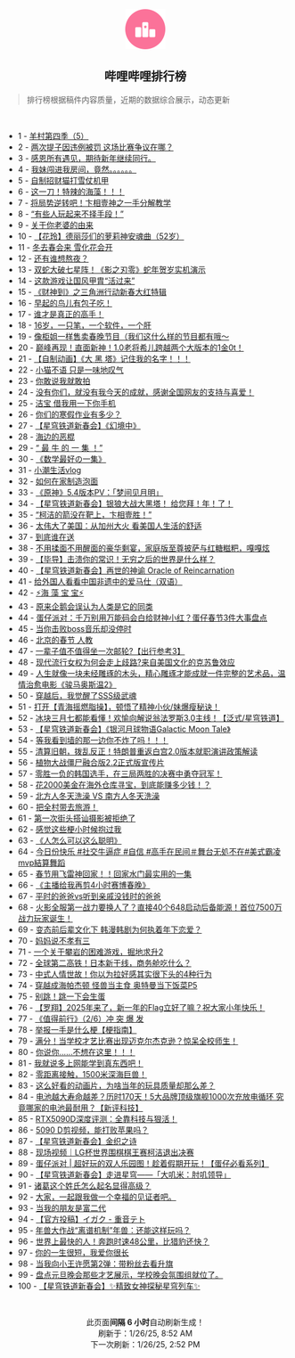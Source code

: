 <div align="center">
    <img src="./assets/icon_rank.png" alt="logo" />
    <h2>哔哩哔哩排行榜</h>
</div>

> 排行榜根据稿件内容质量，近期的数据综合展示，动态更新

<br />

<ul><li><span>1 - <a href=https://www.bilibili.com/BV1v7fLYXETB target=_blank>羊村第四季（5）</a></span></li><li><span>2 - <a href=https://www.bilibili.com/BV1JXf7YqENB target=_blank>两次提子因违例被罚&nbsp;这场比赛争议在哪？</a></span></li><li><span>3 - <a href=https://www.bilibili.com/BV1PffqYNEvv target=_blank>感恩所有遇见，期待新年继续同行。</a></span></li><li><span>4 - <a href=https://www.bilibili.com/BV13bfbYXE4N target=_blank>我妹闯进我房间，竟然。。。。。。</a></span></li><li><span>5 - <a href=https://www.bilibili.com/BV1pEwvevEYU target=_blank>自制招财猫打雪仗机甲</a></span></li><li><span>6 - <a href=https://www.bilibili.com/BV1acf5Y1Egj target=_blank>这一刀！特辣的海藻！！！</a></span></li><li><span>7 - <a href=https://www.bilibili.com/BV1DZfRYZEEN target=_blank>将局势逆转吧！卞相壹神之一手分解教学</a></span></li><li><span>8 - <a href=https://www.bilibili.com/BV1RCfnYgE2N target=_blank>“有些人玩起来不择手段！”</a></span></li><li><span>9 - <a href=https://www.bilibili.com/BV1pefVYPEQZ target=_blank>关于你老婆的由来</a></span></li><li><span>10 - <a href=https://www.bilibili.com/BV1fKfiYDEn7 target=_blank>【花玲】德丽莎们的萝莉神安魂曲（52岁）</a></span></li><li><span>11 - <a href=https://www.bilibili.com/BV18HfVYGExS target=_blank>冬去春会来&nbsp;雪化花会开</a></span></li><li><span>12 - <a href=https://www.bilibili.com/BV1ZofhY3EbR target=_blank>还有谁想熬夜？</a></span></li><li><span>13 - <a href=https://www.bilibili.com/BV1UpwaeNESx target=_blank>双蛇大破七星阵！《影之刃零》蛇年贺岁实机演示</a></span></li><li><span>14 - <a href=https://www.bilibili.com/BV1GKfnYiEfd target=_blank>这款游戏让国风甲胄“活过来”</a></span></li><li><span>15 - <a href=https://www.bilibili.com/BV1Fsf5YFEdt target=_blank>《财神到》之三角洲行动新春大红特辑</a></span></li><li><span>16 - <a href=https://www.bilibili.com/BV1zjfHYmEuU target=_blank>早起的鸟儿有包子吃！</a></span></li><li><span>17 - <a href=https://www.bilibili.com/BV19HfBYEEKi target=_blank>谁才是真正的高手！</a></span></li><li><span>18 - <a href=https://www.bilibili.com/BV1B5f7YYEFS target=_blank>16岁，一只笔，一个软件，一个肝</a></span></li><li><span>19 - <a href=https://www.bilibili.com/BV1YTf8YoEsr target=_blank>像柜姐一样售卖春晚节目（我们这什么样的节目都有哦～</a></span></li><li><span>20 - <a href=https://www.bilibili.com/BV1iXfiYJEF5 target=_blank>巅峰再现！直面新神！1.0老将希儿跨越两个大版本的1金0t！</a></span></li><li><span>21 - <a href=https://www.bilibili.com/BV1fqfnY5ETN target=_blank>【自制动画】《大&nbsp;黑&nbsp;塔》记住我的名字！！！</a></span></li><li><span>22 - <a href=https://www.bilibili.com/BV1JCfiY4Edz target=_blank>小猫不语&nbsp;只是一味地叹气</a></span></li><li><span>23 - <a href=https://www.bilibili.com/BV1dFf8YhEjD target=_blank>你敢说我就敢拍</a></span></li><li><span>24 - <a href=https://www.bilibili.com/BV1xbfVYqEEP target=_blank>没有你们，就没有我今天的成就，感谢全国网友的支持与喜爱！</a></span></li><li><span>25 - <a href=https://www.bilibili.com/BV1fcwneSEjt target=_blank>洁宝&nbsp;借我用一下你手机</a></span></li><li><span>26 - <a href=https://www.bilibili.com/BV1ajfVY1EA9 target=_blank>你们的寒假作业有多少？</a></span></li><li><span>27 - <a href=https://www.bilibili.com/BV1sKfhYjE5q target=_blank>【星穹铁道新春会】《幻境中》</a></span></li><li><span>28 - <a href=https://www.bilibili.com/BV1vYwYe7EGw target=_blank>海边的恶棍</a></span></li><li><span>29 - <a href=https://www.bilibili.com/BV1LpfhYvEAE target=_blank>“&nbsp;最&nbsp;牛&nbsp;的&nbsp;一&nbsp;集&nbsp;！”</a></span></li><li><span>30 - <a href=https://www.bilibili.com/BV1psfEY1ETQ target=_blank>《数学最好の一集》</a></span></li><li><span>31 - <a href=https://www.bilibili.com/BV1bDftYUEEm target=_blank>小潮生活vlog</a></span></li><li><span>32 - <a href=https://www.bilibili.com/BV1ozfEYNEeY target=_blank>如何在家制造泡面</a></span></li><li><span>33 - <a href=https://www.bilibili.com/BV1SXfEYxE6P target=_blank>《原神》5.4版本PV：「梦间见月明」</a></span></li><li><span>34 - <a href=https://www.bilibili.com/BV1wUfhYmEVU target=_blank>【星穹铁道新春会】银狼大战大黑塔！&nbsp;给您拜！年！了！</a></span></li><li><span>35 - <a href=https://www.bilibili.com/BV1umf5Y5Ezi target=_blank>“柯洁的箭没在靶上，卞相壹胜！”</a></span></li><li><span>36 - <a href=https://www.bilibili.com/BV1w2fbY3EnC target=_blank>太伟大了美国：从加州大火&nbsp;看美国人生活的舒适</a></span></li><li><span>37 - <a href=https://www.bilibili.com/BV17Dwee9E9Q target=_blank>到底谁在送</a></span></li><li><span>38 - <a href=https://www.bilibili.com/BV1iufVYnEjf target=_blank>不用揉面不用醒面的豪华剩宴，家庭版至尊披萨与红糖糍粑，嘎嘎炫</a></span></li><li><span>39 - <a href=https://www.bilibili.com/BV1gcfWYqEsf target=_blank>【毕导】击溃你的常识！无穷之后的世界是什么样？</a></span></li><li><span>40 - <a href=https://www.bilibili.com/BV1exfhYYEtw target=_blank>【星穹铁道新春会】再世的神谕&nbsp;Oracle&nbsp;of&nbsp;Reincarnation</a></span></li><li><span>41 - <a href=https://www.bilibili.com/BV1ZSfBYFEQi target=_blank>给外国人看看中国非遗中的爱马仕（双语）</a></span></li><li><span>42 - <a href=https://www.bilibili.com/BV19sfJYeEEh target=_blank>⚡海&nbsp;藻&nbsp;宝&nbsp;宝⚡</a></span></li><li><span>43 - <a href=https://www.bilibili.com/BV17kw8eCEn1 target=_blank>原来企鹅会误认为人类是它的同类</a></span></li><li><span>44 - <a href=https://www.bilibili.com/BV1C4faYDENy target=_blank>蛋仔派对：千万别用万能码会白给财神小红？蛋仔春节3件大事盘点</a></span></li><li><span>45 - <a href=https://www.bilibili.com/BV1RVfVYmExh target=_blank>当你击败boss音乐却没停时</a></span></li><li><span>46 - <a href=https://www.bilibili.com/BV1XUwze8ERW target=_blank>北京的春节&nbsp;人教</a></span></li><li><span>47 - <a href=https://www.bilibili.com/BV1Tuf5YgE5H target=_blank>一辈子值不值得坐一次邮轮?【出行参考3】</a></span></li><li><span>48 - <a href=https://www.bilibili.com/BV1ybwnehE4M target=_blank>现代流行女权为何会走上歧路?来自美国文化的克苏鲁效应</a></span></li><li><span>49 - <a href=https://www.bilibili.com/BV1usfVY3Eyu target=_blank>人生就像一块未经雕琢的木头，精心雕琢才能成就一件完整的艺术品，温情治愈电影《骏马奥斯温2》</a></span></li><li><span>50 - <a href=https://www.bilibili.com/BV1mLftYkEPA target=_blank>穿越后，我觉醒了SSS级武魂</a></span></li><li><span>51 - <a href=https://www.bilibili.com/BV1Z4wYenEGB target=_blank>打开【青海摇燃脂操】，顿悟了精神小伙/妹爆瘦秘诀！</a></span></li><li><span>52 - <a href=https://www.bilibili.com/BV1VxfhYYEGi target=_blank>冰块三月七都能看懂！欢愉向解说翁法罗斯3.0主线！【泛式/星穹铁道】</a></span></li><li><span>53 - <a href=https://www.bilibili.com/BV1FzfpYQEZS target=_blank>【星穹铁道新春会】《银河月球物语Galactic&nbsp;Moon&nbsp;Tale》</a></span></li><li><span>54 - <a href=https://www.bilibili.com/BV1LjfBYXEPx target=_blank>等我看到墙的那一边你不炸了吗！！！</a></span></li><li><span>55 - <a href=https://www.bilibili.com/BV1ACfbYVEwm target=_blank>清算旧朝，拨乱反正！特朗普重返白宫2.0版本就职演讲政策解读</a></span></li><li><span>56 - <a href=https://www.bilibili.com/BV1ZEf9YiE2h target=_blank>植物大战僵尸融合版2.2正式版宣传片</a></span></li><li><span>57 - <a href=https://www.bilibili.com/BV11AfHY4EQm target=_blank>零胜一负的韩国选手，在三局两胜的决赛中勇夺冠军！</a></span></li><li><span>58 - <a href=https://www.bilibili.com/BV1LEfBYHE31 target=_blank>花2000美金在海外仓库寻宝，到底能赚多少钱！？</a></span></li><li><span>59 - <a href=https://www.bilibili.com/BV1QJfVYCEYV target=_blank>北方人冬天洗澡&nbsp;VS&nbsp;南方人冬天洗澡</a></span></li><li><span>60 - <a href=https://www.bilibili.com/BV1n6waeXEgG target=_blank>把全村带去旅游！</a></span></li><li><span>61 - <a href=https://www.bilibili.com/BV12SfGYPE85 target=_blank>第一次街头搭讪摄影被拒绝了</a></span></li><li><span>62 - <a href=https://www.bilibili.com/BV1XtfJYaEgo target=_blank>感觉这些梗小时候抱过我</a></span></li><li><span>63 - <a href=https://www.bilibili.com/BV1ZxfGYSE7f target=_blank>《人怎么可以这么聪明》</a></span></li><li><span>64 - <a href=https://www.bilibili.com/BV1EGfbYeERb target=_blank>今日份快乐&nbsp;#社交牛逼症&nbsp;#自信&nbsp;#高手在民间＃舞台无処不在#美式霸凌mvp結算舞蹈</a></span></li><li><span>65 - <a href=https://www.bilibili.com/BV1d1faYBERH target=_blank>春节用飞雷神回家！！回家水门最实用的一集</a></span></li><li><span>66 - <a href=https://www.bilibili.com/BV1dgwaeVE2c target=_blank>《主播给我再剪4小时赛博春晚》</a></span></li><li><span>67 - <a href=https://www.bilibili.com/BV1vZfBY9EBh target=_blank>平时的爸爸vs听到亲戚没钱时的爸爸</a></span></li><li><span>68 - <a href=https://www.bilibili.com/BV19YfYYiE7T target=_blank>火影全服第一战力要换人了？直接40个648启动后备能源！首位7500万战力玩家诞生！</a></span></li><li><span>69 - <a href=https://www.bilibili.com/BV1S5faYfEne target=_blank>变态前后辈文化下&nbsp;韩漫韩剧为何执着年下恋爱？</a></span></li><li><span>70 - <a href=https://www.bilibili.com/BV1ESf4YhEHt target=_blank>妈妈说不孝有三</a></span></li><li><span>71 - <a href=https://www.bilibili.com/BV1KpfaYsEhx target=_blank>一个关于攀岩的困难游戏，掘地求升2</a></span></li><li><span>72 - <a href=https://www.bilibili.com/BV1KffEYpEWp target=_blank>全球第二高铁！日本新干线，商务舱吃什么？</a></span></li><li><span>73 - <a href=https://www.bilibili.com/BV1uBfhYsEFt target=_blank>中式人情世故！你以为拉好感其实很下头的4种行为</a></span></li><li><span>74 - <a href=https://www.bilibili.com/BV1Rff4YWE8E target=_blank>穿越成海帕杰顿&nbsp;怪兽当主食&nbsp;奥特曼当下饭菜P5</a></span></li><li><span>75 - <a href=https://www.bilibili.com/BV1eDfaYNEEV target=_blank>别跳！跳一下会生蛋</a></span></li><li><span>76 - <a href=https://www.bilibili.com/BV19VfeYMEkx target=_blank>【罗翔】2025年来了，新一年的Flag立好了嘛？祝大家小年快乐！</a></span></li><li><span>77 - <a href=https://www.bilibili.com/BV1fTfLY8Ex7 target=_blank>《值得前行》（2/6）冲&nbsp;突&nbsp;爆&nbsp;发</a></span></li><li><span>78 - <a href=https://www.bilibili.com/BV1JEfGYxEfd target=_blank>举报一手是什么梗【梗指南】</a></span></li><li><span>79 - <a href=https://www.bilibili.com/BV1EmrSYJE3F target=_blank>满分！当学校才艺比赛出现迈克尔杰克逊？惊呆全校师生！</a></span></li><li><span>80 - <a href=https://www.bilibili.com/BV1zdw6eyExk target=_blank>你说你……不想在这里！！！</a></span></li><li><span>81 - <a href=https://www.bilibili.com/BV1SAwGejEeo target=_blank>我就说多上网能学到真东西吧！</a></span></li><li><span>82 - <a href=https://www.bilibili.com/BV12WfaYXEBo target=_blank>零距离接触，1500米深海巨兽！</a></span></li><li><span>83 - <a href=https://www.bilibili.com/BV1eLfVYjEYh target=_blank>这么好看的动画片，为啥当年的玩具质量却那么差？</a></span></li><li><span>84 - <a href=https://www.bilibili.com/BV1RRfsYEE2C target=_blank>电池越大寿命越差？历时170天！5大品牌顶级旗舰1000次充放电循环&nbsp;究竟哪家的电池最耐用？【新评科技】</a></span></li><li><span>85 - <a href=https://www.bilibili.com/BV1yQfWYaEVo target=_blank>RTX5090D深度评测：全靠科技与狠活！</a></span></li><li><span>86 - <a href=https://www.bilibili.com/BV1QdfnYwEFc target=_blank>5090&nbsp;D剪视频，能打败苹果吗？</a></span></li><li><span>87 - <a href=https://www.bilibili.com/BV1jJfhYqEdZ target=_blank>【星穹铁道新春会】金织之诗</a></span></li><li><span>88 - <a href=https://www.bilibili.com/BV1xyfHYbEEu target=_blank>现场视频｜LG杯世界围棋棋王赛柯洁退出决赛</a></span></li><li><span>89 - <a href=https://www.bilibili.com/BV1tMfqYuEmY target=_blank>蛋仔派对&nbsp;|&nbsp;超好玩的双人乐园图！趁着假期开玩！【蛋仔必看系列】</a></span></li><li><span>90 - <a href=https://www.bilibili.com/BV1GgfaYYEzA target=_blank>【星穹铁道新春会】走进星穹——「大叽米：肘叽领导」</a></span></li><li><span>91 - <a href=https://www.bilibili.com/BV1YKfnYiEdh target=_blank>诸葛这个姓氏怎么起名显得高级？</a></span></li><li><span>92 - <a href=https://www.bilibili.com/BV1ArfbYyESz target=_blank>大家，一起跟我做一个幸福的见证者吧。</a></span></li><li><span>93 - <a href=https://www.bilibili.com/BV11pfaYWE7G target=_blank>当我的朋友是富二代</a></span></li><li><span>94 - <a href=https://www.bilibili.com/BV1nafnYUEac target=_blank>【官方投稿】イガク&nbsp;-&nbsp;重音テト</a></span></li><li><span>95 - <a href=https://www.bilibili.com/BV1jTfeYVESy target=_blank>年兽大作战“离谱机制”年兽：还能这样玩吗？</a></span></li><li><span>96 - <a href=https://www.bilibili.com/BV1LhwYeUEex target=_blank>世界上最快的人！奔跑时速48公里，比猎豹还快？</a></span></li><li><span>97 - <a href=https://www.bilibili.com/BV1vxfdYzEop target=_blank>你的一生很短，我爱你很长</a></span></li><li><span>98 - <a href=https://www.bilibili.com/BV1UffnYFE8k target=_blank>当我向小王许愿第2弹：带粉丝去看升旗</a></span></li><li><span>99 - <a href=https://www.bilibili.com/BV1DVfaY8ECz target=_blank>盘点元旦晚会那些才艺展示，学校晚会氛围组就位了。</a></span></li><li><span>100 - <a href=https://www.bilibili.com/BV1kYfaY2EuA target=_blank>【星穹铁道新春会】✨精致女神探秘星穹列车✨</a></span></li></ul>

<br />

<p align=center>此页面<strong>间隔 6 小时</strong>自动刷新生成！<br>刷新于：1/26/25, 8:52 AM<br>下一次刷新：1/26/25, 2:52 PM</p>
